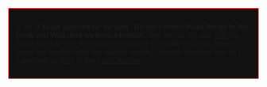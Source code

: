 <div style="border:1px solid red; background:#111111; padding:1em;">

A list of **tasks planned for version .**
**Do not commit these things to the trunk yet! Wait until we have a
branch.**
One way to still use [SVN](SVN "wikilink") for these tasks before the
branch is made is to create your own branch (must not conflict with the
release names). Smaller changes can be submitted as
[diffs](diff "wikilink") to the [patch
tracker](http://sourceforge.net/tracker/?group_id=157793).

</div>